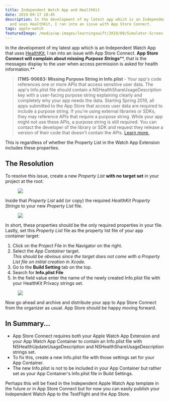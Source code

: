```yaml
---
title: Independent Watch App and HealthKit
date: 2019-09-17 10:45
description: In the development of my latest app which is an Independent Watch App
  and uses HealthKit, I ran into an issue with App Store Connect.
tags: apple-watch
featuredImage: /media/wp-images/learningswift/2019/09/Simulator-Screen-Shot-Apple-Watch-Series-5-40mm-2019-09-17-at-14.45.17.png
---
```

In the development of my latest app which is an Independent Watch App
that uses
[HealthKit](https://learningswift.brightdigit.com/healthkit-getting-started/),
I ran into an issue with App Store Connect. **App Store Connect will
complain about missing** ***Purpose Strings*****, that is the messages
display to the user when access permission is asked for health
information.**

> **ITMS-90683: Missing Purpose String in Info.plist** - Your app's code
> references one or more APIs that access sensitive user data. The app's
> Info.plist file should contain a NSHealthShareUsageDescription key
> with a user-facing purpose string explaining clearly and completely
> why your app needs the data. Starting Spring 2019, all apps submitted
> to the App Store that access user data are required to include a
> purpose string. If you're using external libraries or SDKs, they may
> reference APIs that require a purpose string. While your app might not
> use these APIs, a purpose string is still required. You can contact
> the developer of the library or SDK and request they release a version
> of their code that doesn't contain the APIs. [Learn more.](https://developer.apple.com/documentation/uikit/core_app/protecting_the_user_s_privacy)

This is regardless of whether the Property List in the Watch App
Extension includes these properties.

## The Resolution

To resolve this issue, create a new *Property List* **with no target
set** in your project at the root:

<figure>
<img src="/media/wp-images/learningswift/2019/09/Screen-Shot-2019-09-17-at-2.25.49-PM.png" class="full-size" />
</figure>

Inside that *Property List* add (or copy) the required *HealthKit
Property Strings* to your new *Property List* file.

<figure>
<img src="/media/wp-images/learningswift/2019/09/Screen-Shot-2019-09-17-at-2.27.48-PM.png" class="full-size" />
</figure>

In short, these properties should be the only required properties in
your file. Lastly, set this *Property List* file as the property list
file of your app container target:

1.  Click on the Project File in the Navigator on the right.
2.  Select the *App Container* target.  
    *This should be obvious since the target does not come with a
    Property List file on initial creation in Xcode.*
3.  Go to the **Build Setting** tab on the top.
4.  Search for **Info.plist File**
5.  In the field value enter the name of the newly created Info.plist
    file with your HealthKit Privacy strings set.

<figure>
<img src="/media/wp-images/learningswift/sites/2/2019/09/Screen-Shot-2019-09-17-at-2.32.21-PM.png" class="full-size" />
</figure>

Now go ahead and archive and distribute your app to App Store Connect
from the organizer as usual. App Store should be happy moving forward.

## In Summary...

-   App Store Connect requires both your Apple Watch App Extension and
    your App Watch App Container to contain an Info.plist file with
    NSHealthUpdateUsageDescription and NSHealthShareUsageDescription
    strings set.
-   To fix this, create a new Info.plist file with those settings set
    for your App Container.
-   The new Info.plist is not to be included in your App Container but
    rather set as your App Container's Info.plist file in Build
    Settings.

Perhaps this will be fixed in the Independent Apple Watch App template
in the future or in App Store Connect but for now you can easily publish
your Independent Watch App to the TestFlight and the App Store.